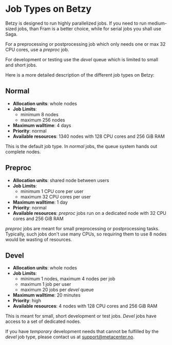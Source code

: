 # Job Types on Betzy

Betzy is designed to run highly parallelized jobs.  If you need to run medium-sized jobs, than Fram is a better choice, while for serial jobs you shall use Saga.

For a preprocessing or postprocessing job which only needs one or max 32 CPU cores, use a *preproc* job.

For development or testing use the  *devel* queue which is limited to small and short jobs. 

Here is a more detailed description of the different job types on Betzy:

## Normal

- __Allocation units__: whole nodes
- __Job Limits__:
    - minimum 8 nodes
    - maximum 256 nodes
- __Maximum walltime__: 4 days
- __Priority__: normal
- __Available resources__: 1340 nodes with 128 CPU cores and 256 GiB RAM

This is the default job type. In _normal_ jobs, the queue system hands out complete nodes.


## Preproc

- __Allocation units__: shared node between users
- __Job Limits__:
    - minimum 1 CPU core per user
    - maximum 32 CPU cores per user
- __Maximum walltime__: 1 day
- __Priority__: normal
- __Available resources__: *preproc* jobs run on a dedicated node with 32 CPU
	cores and 256 GiB RAM

*preproc* jobs are meant for small preprocessing or postprocessing tasks.  Typically, such jobs don't use many CPUs, so requiring them to use 8 nodes would be wasting of resources.

## Devel

- __Allocation units__: whole nodes
- __Job Limits__:
    - minimum 1 nodes, maximum 4 nodes per job
    - maximum 1 job per user
    - maximum 20 jobs per *devel* queue
- __Maximum walltime__: 20 minutes
- __Priority__: high
- __Available resources__: 4 nodes with 128 CPU cores and 256 GiB RAM

This is meant for small, short development or test jobs.  *Devel* jobs have access to a set of dedicated nodes.

If you have _temporary_ development needs that cannot be fulfilled by the _devel_ job type, please contact us at
<support@metacenter.no>.
